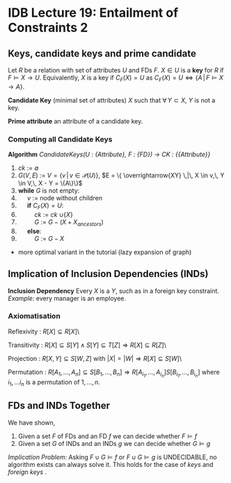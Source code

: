 
# IDB Lecture 19: Entailment of Constraints 2

## Keys, candidate keys and prime candidate
Let $R$ be a relation with set of attributes $U$ and FDs $F$. $X \in U$ is a __key__ for $R$ if $F \models X \rightarrow U$. Equivalently, $X$ is a key if $C_F(X) = U$ as $C_F(X) = U \iff \{ A \,|\, F \models X \rightarrow A \}$.

__Candidate Key__ (minimal set of attributes) $X$ such that  $\forall \,Y \subset X$, $Y$ is not a key.

__Prime attribute__ an attribute of a candidate key.

### Computing all Candidate Keys
 __Algorithm__ _CandidateKeys(U : {Attribute}, F : {FD}) $\rightarrow$ CK : {{Attribute}}_

 1. $ck$ := $\emptyset$
 2. $G(V,E)$ := $V = \{v \,|\, v \in \mathcal{P}(U)\}$, $E = \{ \overrightarrow{XY} \,|\, X \in v,\, Y \in V,\, X - Y = \{A\}\}$
 3. __while__ $G$ is not empty:
 4. $\quad$ $v$ := node without children
 5. $\quad$ __if__ $C_F(X) = U$:
 6. $\quad \quad$ $ck$ := $ck$ $\cup \{X\}$
 7. $\quad \quad$ $G$ := $G - (X + X_{ancestors})$
 8. $\quad$ __else__:
 7. $\quad \quad$ $G$ := $G - X$  

- more optimal variant in the tutorial (lazy expansion of graph)

## Implication of Inclusion Dependencies (INDs)
__Inclusion Dependency__ 
  Every $X$ is a $Y$, such as in a foreign key constraint.\
_Example:_ every manager is an employee.

### Axiomatisation
Reflexivity
  : $R[X] \subseteq R[X]$\

Transitivity
  : $R[X] \subseteq S[Y] \land S[Y] \subseteq T[Z] \Rightarrow R[X] \subseteq R[Z]$\

Projection
  : $R[X,Y] \subseteq S[W,Z] \text{ with } |X| = |W| \Rightarrow R[X] \subseteq S[W]$\

Permutation
  : $R[A_1,...,A_n] \subseteq S[B_1,...,B_n] \Rightarrow R[A_{i_1},...,A_{i_n}] S[B_{i_1},...,B_{i_n}]$ where $i_1,...i_n$ is a permutation of $1,...,n$.

## FDs and INDs Together
We have shown, 

1. Given a set $F$ of FDs and an FD $f$ we can decide whether $F \models f$
2. Given a set $G$ of INDs and an INDs $g$ we can decide whether $G \models g$

_Implication Problem:_ Asking $F \cup G \models f$ or $F \cup G \models g$ is UNDECIDABLE, no algorithm exists can always solve it. This holds for the case of _keys_ and _foreign keys_ .


